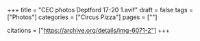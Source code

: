 +++
title = "CEC photos Deptford 17-20 1.avif"
draft = false
tags = ["Photos"]
categories = ["Circus Pizza"]
pages = [""]

citations = ["https://archive.org/details/img-6071-2"]
+++
